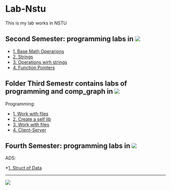 # Lab-Nstu
This is my lab works in NSTU

Second Semester: programming labs in 
[![](https://img.shields.io/badge/C-00599C?style=for-the-badge&logo=c&logoColor=white)](C/)
---
* [1. Base Math Operarions](Lab-Nstu/2Sem/Lab1)
* [2. Strings](Lab-Nstu/2Sem/Lab2)
* [3. Operations wirh strings](Lab-Nstu/2Sem/Lab3)
* [4. Function Pointers ](Lab-Nstu/2Sem/Lab4)



Folder Third Semestr contains labs of programming and comp_graph in 
[![](https://img.shields.io/badge/C-00599C?style=for-the-badge&logo=c&logoColor=white)](C/)
---
Programming:
* [1. Work with files](Lab-Nstu/3_Semestr/Programming/Lab_1)
* [2. Create a self lib](Lab-Nstu/3_Semestr/Programming/Lab_2)
* [3. Work with files](Lab-Nstu/3_Semestr/Programming/Lab_3)
* [4. Client-Server ](Lab-Nstu/3_Semestr/Programming/Lab_4)



Fourth Semester: programming labs in 
[![](https://img.shields.io/badge/C%2B%2B-00599C?style=for-the-badge&logo=c%2B%2B&logoColor=white)](C++/)
---
ADS:

*[1. Struct of Data](Lab-Nstu/4_Semestr/ASD/Lab_1)

--------------------------------------------------------------------
![](https://tokei.rs/b1/github/cppshizoidS/Lab-Nstu?category=code)

